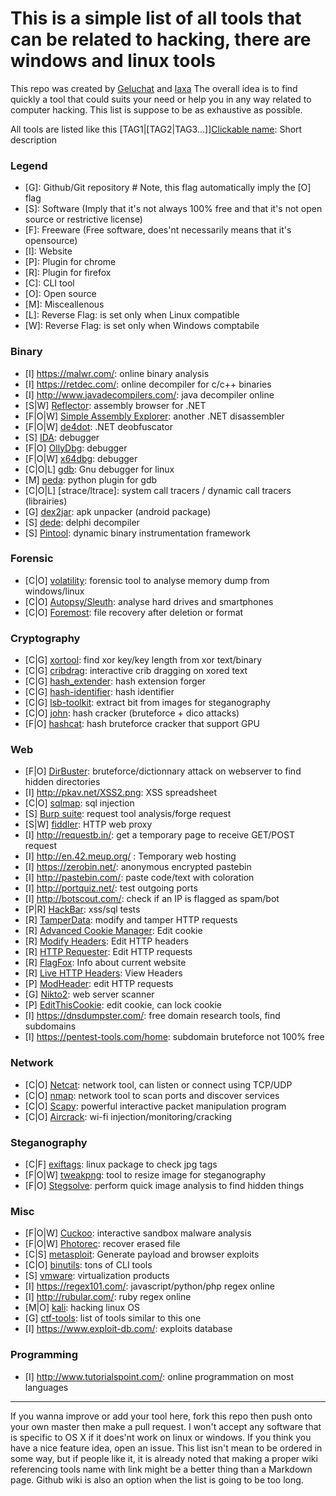# This is a simple list of all tools that can be related to hacking, there are windows and linux tools

This repo was created by [Geluchat](https://github.com/Geluchat) and [laxa](https://github.com/Laxa)
The overall idea is to find quickly a tool that could suits your need or help you in any way related to computer hacking.
This list is suppose to be as exhaustive as possible.

All tools are listed like this \[TAG1|\[TAG2|TAG3...]][Clickable name](#): Short description

### Legend

* \[G]: Github/Git repository # Note, this flag automatically imply the \[O] flag
* \[S]: Software (Imply that it's not always 100% free and that it's not open source or restrictive license)
* \[F]: Freeware (Free software, does'nt necessarily means that it's opensource)
* \[I]: Website
* \[P]: Plugin for chrome
* \[R]: Plugin for firefox
* \[C]: CLI tool
* \[O]: Open source
* \[M]: Misceallenous
* \[L]: Reverse Flag: is set only when Linux compatible
* \[W]: Reverse Flag: is set only when Windows comptabile

### Binary

* \[I] https://malwr.com/: online binary analysis
* \[I] https://retdec.com/: online decompiler for c/c++ binaries
* \[I] http://www.javadecompilers.com/: java decompiler online
* \[S|W] [Reflector]: assembly browser for .NET
* \[F|O|W] [Simple Assembly Explorer]: another .NET disassembler
* \[F|O|W] [de4dot]: .NET deobfuscator
* \[S] [IDA]: debugger
* \[F|O] [OllyDbg]: debugger
* \[F|O|W] [x64dbg]: debugger
* \[C|O|L] [gdb]: Gnu debugger for linux
* \[M] [peda]: python plugin for gdb
* \[C|O|L] [strace/ltrace]: system call tracers / dynamic call tracers (librairies)
* \[G] [dex2jar]: apk unpacker (android package)
* \[S] [dede]: delphi decompiler
* \[S] [Pintool]: dynamic binary instrumentation framework

### Forensic

* \[C|O] [volatility]: forensic tool to analyse memory dump from windows/linux
* \[C|O] [Autopsy/Sleuth]: analyse hard drives and smartphones
* \[C|O] [Foremost]: file recovery after deletion or format

### Cryptography

* \[C|G] [xortool]: find xor key/key length from xor text/binary
* \[C|G] [cribdrag]: interactive crib dragging on xored text
* \[C|G] [hash_extender]: hash extension forger
* \[C|G] [hash-identifier]: hash identifier
* \[C|G] [lsb-toolkit]: extract bit from images for steganography
* \[C|O] [john]: hash cracker (bruteforce + dico attacks)
* \[F|O] [hashcat]: hash bruteforce cracker that support GPU

### Web

* \[F|O] [DirBuster]: bruteforce/dictionnary attack on webserver to find hidden directories
* \[I] http://pkav.net/XSS2.png: XSS spreadsheet
* \[C|O] [sqlmap]: sql injection
* \[S] [Burp suite]: request tool analysis/forge request
* \[S|W] [fiddler]: HTTP web proxy
* \[I] http://requestb.in/: get a temporary page to receive GET/POST request
* \[I] http://en.42.meup.org/ : Temporary web hosting
* \[I] https://zerobin.net/: anonymous encrypted pastebin
* \[I] http://pastebin.com/: paste code/text with coloration
* \[I] http://portquiz.net/: test outgoing ports
* \[I] http://botscout.com/: check if an IP is flagged as spam/bot
* \[P|R] [HackBar]: xss/sql tests
* \[R] [TamperData]: modify and tamper HTTP requests
* \[R] [Advanced Cookie Manager]: Edit cookie
* \[R] [Modify Headers]: Edit HTTP headers
* \[R] [HTTP Requester]: Edit HTTP requests
* \[R] [FlagFox]: Info about current website
* \[R] [Live HTTP Headers]: View Headers
* \[P] [ModHeader]: edit HTTP requests
* \[G] [Nikto2]: web server scanner
* \[P] [EditThisCookie]: edit cookie, can lock cookie
* \[I] https://dnsdumpster.com/: free domain research tools, find subdomains
* \[I] https://pentest-tools.com/home: subdomain bruteforce not 100% free

### Network

* \[C|O] [Netcat]: network tool, can listen or connect using TCP/UDP
* \[C|O] [nmap]: network tool to scan ports and discover services
* \[C|O] [Scapy]: powerful interactive packet manipulation program
* \[C|O] [Aircrack]: wi-fi injection/monitoring/cracking

### Steganography

* \[C|F] [exiftags]: linux package to check jpg tags
* \[F|O|W] [tweakpng]: tool to resize image for steganography
* \[F|O] [Stegsolve]: perform quick image analysis to find hidden things

### Misc

* \[F|O|W] [Cuckoo]: interactive sandbox malware analysis
* \[F|O|W] [Photorec]: recover erased file
* \[C|S] [metasploit]: Generate payload and browser exploits
* \[C|O] [binutils]: tons of CLI tools
* \[S] [vmware]: virtualization products
* \[I] https://regex101.com/: javascript/python/php regex online
* \[I] http://rubular.com/: ruby regex online
* \[M|O] [kali]: hacking linux OS
* \[G] [ctf-tools]: list of tools similar to this one
* \[I] https://www.exploit-db.com/: exploits database

### Programming

* \[I] http://www.tutorialspoint.com/: online programmation on most languages


---

If you wanna improve or add your tool here, fork this repo then push onto your own master then make a pull request.
I won't accept any software that is specific to OS X if it does'nt work on linux or windows.
If you think you have a nice feature idea, open an issue.
This list isn't mean to be ordered in some way, but if people like it, it is already noted that making a proper wiki referencing tools name with link might be a better thing than a Markdown page.
Github wiki is also an option when the list is going to be too long.


[DirBuster]: https://www.owasp.org/index.php/Category:OWASP_DirBuster_Project
[xortool]: https://github.com/hellman/xortool
[cribdrag]: https://github.com/SpiderLabs/cribdrag
[Cuckoo]: http://www.cuckoosandbox.org/
[Reflector]: https://www.red-gate.com/products/dotnet-development/reflector/
[Simple Assembly Explorer]: https://sites.google.com/site/simpledotnet/simple-assembly-explorer
[de4dot]: http://de4dot.com/
[IDA]: https://www.hex-rays.com/products/ida/
[OllyDbg]: http://www.ollydbg.de/
[x64dbg]: http://x64dbg.com/
[sqlmap]: http://sqlmap.org/
[Photorec]: http://www.cgsecurity.org/wiki/PhotoRec
[hash_extender]: https://github.com/iagox86/hash_extender
[hash-identifier]: https://github.com/psypanda/hashID
[lsb-toolkit]: https://github.com/luca-m/lsb-toolkit
[john]: http://www.openwall.com/john/
[volatility]: http://www.volatilityfoundation.org/
[Burp suite]: https://portswigger.net/burp/
[fiddler]: http://www.telerik.com/fiddler
[metasploit]: http://www.metasploit.com/
[exiftags]: http://johnst.org/sw/exiftags/
[hashcat]: http://hashcat.net/oclhashcat/
[HackBar]: https://chrome.google.com/webstore/detail/hackbar/ejljggkpbkchhfcplgpaegmbfhenekdc
[EditThisCookie]: https://chrome.google.com/webstore/detail/editthiscookie/fngmhnnpilhplaeedifhccceomclgfbg?
[TamperData]: https://addons.mozilla.org/en-US/firefox/addon/tamper-data/
[Advanced Cookie Manager]: https://addons.mozilla.org/fr/firefox/addon/cookie-manager/
[Modify Headers]: https://addons.mozilla.org/fr/firefox/addon/modify-headers/
[HTTP Requester]: https://addons.mozilla.org/fr/firefox/addon/httprequester/
[FlagFox]: https://addons.mozilla.org/fr/firefox/addon/flagfox/
[Live HTTP Headers]: https://addons.mozilla.org/fr/firefox/addon/live-http-headers/
[ModHeader]: https://chrome.google.com/webstore/detail/modheader/idgpnmonknjnojddfkpgkljpfnnfcklj
[Netcat]: http://nc110.sourceforge.net/
[nmap]: https://nmap.org/
[binutils]: https://www.gnu.org/software/binutils/
[vmware]: http://www.vmware.com/
[dede]: http://www.softpedia.com/get/Programming/Debuggers-Decompilers-Dissasemblers/DeDe.shtml
[tweakpng]: http://entropymine.com/jason/tweakpng/
[dex2jar]: https://github.com/pxb1988/dex2jar
[kali]: https://www.kali.org/
[notepad++]: https://notepad-plus-plus.org/
[ctf-tools]: https://github.com/zardus/ctf-tools
[gdb]: https://www.gnu.org/software/gdb/
[peda]: https://github.com/longld/peda
[Stegsolve]: http://www.caesum.com/handbook/Stegsolve.jar
[Scapy]: http://www.secdev.org/projects/scapy/
[Nikto2]: https://cirt.net/Nikto2
[Autopsy/Sleuth]: http://www.sleuthkit.org/index.php
[Foremost]: https://doc.ubuntu-fr.org/foremost
[Aircrack]: http://www.aircrack-ng.org/
[Pintool]: https://software.intel.com/en-us/articles/pin-a-dynamic-binary-instrumentation-tool
